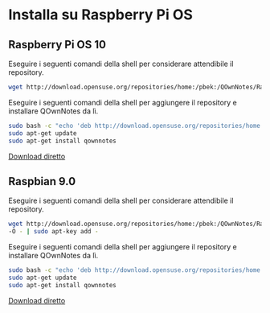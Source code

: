 # Installa su Raspberry Pi OS

## Raspberry Pi OS 10

Eseguire i seguenti comandi della shell per considerare attendibile il repository.

```bash
wget http://download.opensuse.org/repositories/home:/pbek:/QOwnNotes/Raspbian_10/Release.key -O - | sudo apt-key add -
```

Eseguire i seguenti comandi della shell per aggiungere il repository e installare QOwnNotes da lì.

```bash
sudo bash -c "echo 'deb http://download.opensuse.org/repositories/home:/pbek:/QOwnNotes/Raspbian_10/ /' >> /etc/apt/sources.list.d/qownnotes.list"
sudo apt-get update
sudo apt-get install qownnotes
```

[Download diretto](https://build.opensuse.org/package/binaries/home:pbek:QOwnNotes/desktop/Raspbian_10)

## Raspbian 9.0

Eseguire i seguenti comandi della shell per considerare attendibile il repository.

```bash
wget http://download.opensuse.org/repositories/home:/pbek:/QOwnNotes/Raspbian_9.0/Release.key
-O - | sudo apt-key add -
```

Eseguire i seguenti comandi della shell per aggiungere il repository e installare QOwnNotes da lì.

```bash
sudo bash -c "echo 'deb http://download.opensuse.org/repositories/home:/pbek:/QOwnNotes/Raspbian_9.0/ /' >> /etc/apt/sources.list.d/qownnotes.list"
sudo apt-get update
sudo apt-get install qownnotes
```

[Download diretto](https://build.opensuse.org/package/binaries/home:pbek:QOwnNotes/desktop/Raspbian_9.0)
